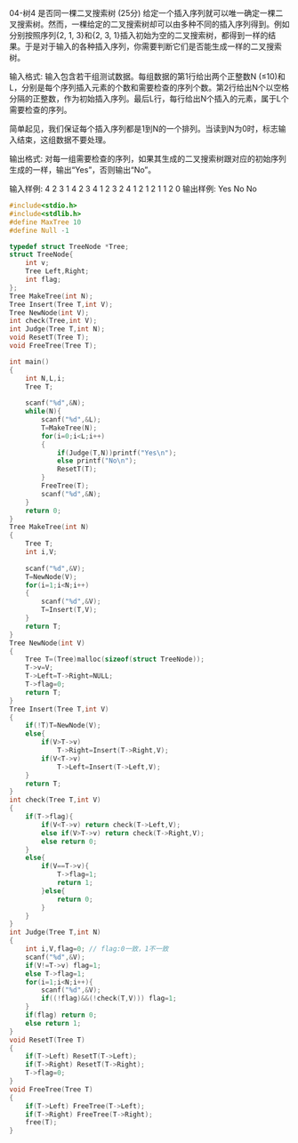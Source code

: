 04-树4 是否同一棵二叉搜索树 (25分)
给定一个插入序列就可以唯一确定一棵二叉搜索树。然而，一棵给定的二叉搜索树却可以由多种不同的插入序列得到。例如分别按照序列{2, 1, 3}和{2, 3, 1}插入初始为空的二叉搜索树，都得到一样的结果。于是对于输入的各种插入序列，你需要判断它们是否能生成一样的二叉搜索树。

输入格式:
输入包含若干组测试数据。每组数据的第1行给出两个正整数N (≤10)和L，分别是每个序列插入元素的个数和需要检查的序列个数。第2行给出N个以空格分隔的正整数，作为初始插入序列。最后L行，每行给出N个插入的元素，属于L个需要检查的序列。

简单起见，我们保证每个插入序列都是1到N的一个排列。当读到N为0时，标志输入结束，这组数据不要处理。

输出格式:
对每一组需要检查的序列，如果其生成的二叉搜索树跟对应的初始序列生成的一样，输出“Yes”，否则输出“No”。

输入样例:
4 2
3 1 4 2
3 4 1 2
3 2 4 1
2 1
2 1
1 2
0
输出样例:
Yes
No
No

```c++
#include<stdio.h>
#include<stdlib.h>
#define MaxTree 10
#define Null -1

typedef struct TreeNode *Tree;
struct TreeNode{
	int v;
	Tree Left,Right;
	int flag;
};
Tree MakeTree(int N);
Tree Insert(Tree T,int V);
Tree NewNode(int V);
int check(Tree,int V);
int Judge(Tree T,int N);
void ResetT(Tree T);
void FreeTree(Tree T);

int main()
{
	int N,L,i;
	Tree T;
	
	scanf("%d",&N);
	while(N){
		scanf("%d",&L);
		T=MakeTree(N);
		for(i=0;i<L;i++)
		{
			if(Judge(T,N))printf("Yes\n");
			else printf("No\n");
			ResetT(T);
		}
		FreeTree(T);
		scanf("%d",&N);
	}
	return 0;
}
Tree MakeTree(int N)
{
	Tree T;
	int i,V;
	
	scanf("%d",&V);
	T=NewNode(V);
	for(i=1;i<N;i++)
	{
		scanf("%d",&V);
		T=Insert(T,V);
	}
	return T;
}
Tree NewNode(int V)
{
	Tree T=(Tree)malloc(sizeof(struct TreeNode));
	T->v=V;
	T->Left=T->Right=NULL;
	T->flag=0;
	return T;
}
Tree Insert(Tree T,int V)
{
	if(!T)T=NewNode(V);
	else{
		if(V>T->v)
			T->Right=Insert(T->Right,V);
		if(V<T->v)
			T->Left=Insert(T->Left,V);
	}
	return T;
}
int check(Tree T,int V)
{
	if(T->flag){
		if(V<T->v) return check(T->Left,V);
		else if(V>T->v) return check(T->Right,V);
		else return 0;
	}
	else{
		if(V==T->v){
			T->flag=1;
			return 1;
		}else{
			return 0;
		}
	}
}
int Judge(Tree T,int N)
{
	int i,V,flag=0; // flag:0一致，1不一致
	scanf("%d",&V);
	if(V!=T->v) flag=1;
	else T->flag=1;
	for(i=1;i<N;i++){
		scanf("%d",&V);
		if((!flag)&&(!check(T,V))) flag=1;
	} 
	if(flag) return 0;
	else return 1;
}
void ResetT(Tree T)
{
	if(T->Left) ResetT(T->Left);
	if(T->Right) ResetT(T->Right);
	T->flag=0;
}
void FreeTree(Tree T)
{
	if(T->Left) FreeTree(T->Left);
	if(T->Right) FreeTree(T->Right);
	free(T);
}
```
